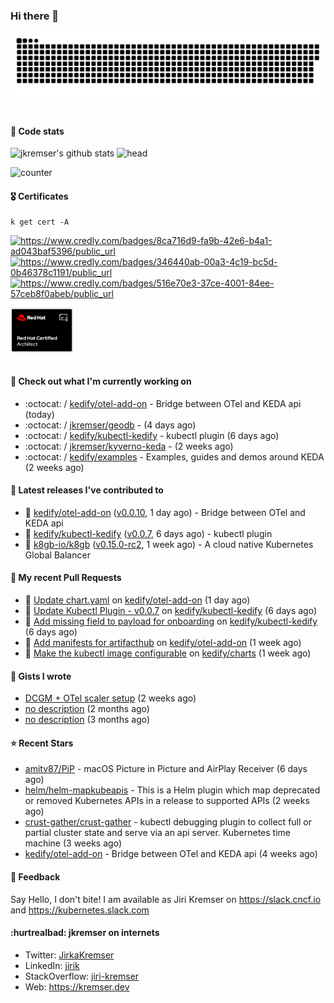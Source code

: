 ### Hi there 👋

<picture>
  <source media="(prefers-color-scheme: dark)" srcset="github-snake-dark.svg" />
  <source media="(prefers-color-scheme: light)" srcset="github-snake.svg" />
  <img alt="github-snake" src="github-snake.svg" />
</picture>
<img src="css.svg" width="5" height="5" alt="css-in-readme">

#### 📱 Code stats

![jkremser's github stats](https://github-readme-stats.vercel.app/api?username=jkremser&count_private=true&show_icons=true&hide_border=false&theme=tokyonight&title_color=5bcdec&bg_color=0d1117&border_radius=false) ![head](https://user-images.githubusercontent.com/535866/175570014-71166aaa-95f7-4a4f-869c-93a16481de4e.jpeg)



![counter](https://komarev.com/ghpvc/?username=jkremser&color=5bcdec&style=for-the-badge)

#### 🎖 Certificates
```
k get cert -A
```
<p align="left">
    <a href="https://www.credly.com/badges/8ca716d9-fa9b-42e6-b4a1-ad043baf5396/public_url">
        <img src="https://training.linuxfoundation.org/wp-content/uploads/2022/11/CKA.png" alt="https://www.credly.com/badges/8ca716d9-fa9b-42e6-b4a1-ad043baf5396/public_url" width="110" height="110"/>
    </a>
    <a href="https://www.credly.com/badges/346440ab-00a3-4c19-bc5d-0b46378c1191/public_url">
        <img src="https://training.linuxfoundation.org/wp-content/uploads/2022/11/CKS.png" alt="https://www.credly.com/badges/346440ab-00a3-4c19-bc5d-0b46378c1191/public_url" width="110" height="110"/>
    </a>
    <a href="https://www.credly.com/badges/516e70e3-37ce-4001-84ee-57ceb8f0abeb/public_url">
        <img src="https://training.linuxfoundation.org/wp-content/uploads/2020/11/lfcs_111820-300x300.png" alt="https://www.credly.com/badges/516e70e3-37ce-4001-84ee-57ceb8f0abeb/public_url" width="110" height="110"/>
    </a>
    <a href="https://rhtapps.redhat.com/verify/?certId=120-194-022">
        <img src="./rhca.png" alt="https://rhtapps.redhat.com/verify/?certId=120-194-022" width="100" height="100"/>
    </a>
</p>

#### 👷 Check out what I'm currently working on

- :octocat: / [kedify/otel-add-on](https://github.com/kedify/otel-add-on) - Bridge between OTel and KEDA api (today)
- :octocat: / [jkremser/geodb](https://github.com/jkremser/geodb) -  (4 days ago)
- :octocat: / [kedify/kubectl-kedify](https://github.com/kedify/kubectl-kedify) - kubectl plugin (6 days ago)
- :octocat: / [jkremser/kyverno-keda](https://github.com/jkremser/kyverno-keda) -  (2 weeks ago)
- :octocat: / [kedify/examples](https://github.com/kedify/examples) - Examples, guides and demos around KEDA (2 weeks ago)

#### 🔭 Latest releases I've contributed to

- 🎉 [kedify/otel-add-on](https://github.com/kedify/otel-add-on) ([v0.0.10](https://github.com/kedify/otel-add-on/releases/tag/v0.0.10), 1 day ago) - Bridge between OTel and KEDA api
- 🎉 [kedify/kubectl-kedify](https://github.com/kedify/kubectl-kedify) ([v0.0.7](https://github.com/kedify/kubectl-kedify/releases/tag/v0.0.7), 6 days ago) - kubectl plugin
- 🎉 [k8gb-io/k8gb](https://github.com/k8gb-io/k8gb) ([v0.15.0-rc2](https://github.com/k8gb-io/k8gb/releases/tag/v0.15.0-rc2), 1 week ago) - A cloud native Kubernetes Global Balancer

#### 🔨 My recent Pull Requests

- 💪 [Update chart.yaml](https://github.com/kedify/otel-add-on/pull/113) on [kedify/otel-add-on](https://github.com/kedify/otel-add-on) (1 day ago)
- 💪 [Update Kubectl Plugin - v0.0.7](https://github.com/kedify/kubectl-kedify/pull/26) on [kedify/kubectl-kedify](https://github.com/kedify/kubectl-kedify) (6 days ago)
- 💪 [Add missing field to payload for onboarding](https://github.com/kedify/kubectl-kedify/pull/25) on [kedify/kubectl-kedify](https://github.com/kedify/kubectl-kedify) (6 days ago)
- 💪 [Add manifests for artifacthub](https://github.com/kedify/otel-add-on/pull/110) on [kedify/otel-add-on](https://github.com/kedify/otel-add-on) (1 week ago)
- 💪 [Make the kubectl image configurable](https://github.com/kedify/charts/pull/191) on [kedify/charts](https://github.com/kedify/charts) (1 week ago)

#### 📓 Gists I wrote

- [DCGM &#43; OTel scaler setup](https://gist.github.com/1d68e2f33c80f098abe85ba067602c0d) (2 weeks ago)
- [no description](https://gist.github.com/a2504f630ae0e73fffb4ab9bbd23a90a) (2 months ago)
- [no description](https://gist.github.com/ad3dc850b96b54ecc8657204645300e9) (3 months ago)

#### ⭐ Recent Stars

- [amitv87/PiP](https://github.com/amitv87/PiP) - macOS Picture in Picture and AirPlay Receiver (6 days ago)
- [helm/helm-mapkubeapis](https://github.com/helm/helm-mapkubeapis) - This is a Helm plugin which map deprecated or removed Kubernetes APIs in a release to supported APIs (2 weeks ago)
- [crust-gather/crust-gather](https://github.com/crust-gather/crust-gather) - kubectl debugging plugin to collect full or partial cluster state and serve via an api server. Kubernetes time machine (3 weeks ago)
- [kedify/otel-add-on](https://github.com/kedify/otel-add-on) - Bridge between OTel and KEDA api (4 weeks ago)

#### 💬 Feedback

Say Hello, I don't bite! I am available as Jiri Kremser on https://slack.cncf.io and https://kubernetes.slack.com


#### :hurtrealbad: jkremser on internets

- Twitter: <a href="https://twitter.com/JirkaKremser">JirkaKremser</a>
- LinkedIn: <a href="https://www.linkedin.com/in/jirik/">jirik</a>
- StackOverflow: <a href="https://stackoverflow.com/users/1594980/jiri-kremser">jiri-kremser</a>
- Web: https://kremser.dev